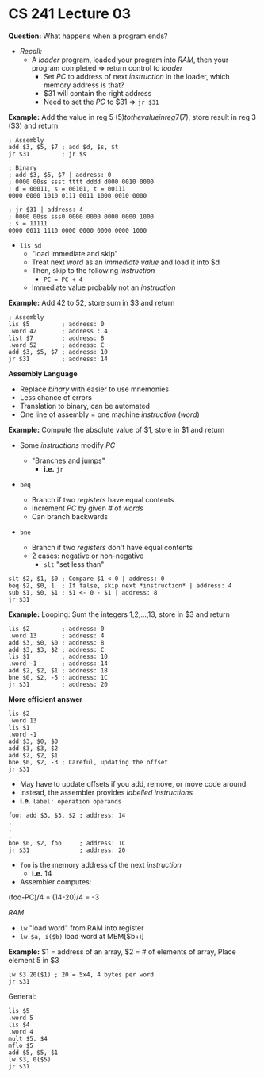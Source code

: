 # CS 241 Lecture 03
**Question:** What happens when a program ends?
- *Recall:* 
    - A *loader* program, loaded your program into *RAM*, then your program completed => return control to *loader*
        - Set *PC* to address of next *instruction* in the loader, which memory address is that?
        - $31 will contain the right address
        - Need to set the *PC* to $31 => `jr $31`

**Example:** Add the value in reg 5 ($5) to the value in reg 7 ($7), store result in reg 3 ($3) and return
```
; Assembly
add $3, $5, $7 ; add $d, $s, $t
jr $31         ; jr $s

; Binary
; add $3, $5, $7 | address: 0
; 0000 00ss ssst tttt dddd d000 0010 0000
; d = 00011, s = 00101, t = 00111
0000 0000 1010 0111 0011 1000 0010 0000

; jr $31 | address: 4
; 0000 00ss sss0 0000 0000 0000 0000 1000
; s = 11111
0000 0011 1110 0000 0000 0000 0000 1000
```

- `lis $d`
    - "load immediate and skip"
    - Treat next *word* as an *immediate value* and load it into $d
    - Then, skip to the following *instruction*
        - `PC = PC + 4`
    - Immediate value probably not an *instruction*


**Example:** Add 42 to 52, store sum in $3 and return
```
; Assembly
lis $5         ; address: 0
.word 42       ; address : 4
list $7        ; address: 8
.word 52       ; address: C
add $3, $5, $7 ; address: 10
jr $31         ; address: 14
```

**Assembly Language**
- Replace *binary* with easier to use mnemonies
- Less chance of errors
- Translation to binary, can be automated
- One line of assembly = one machine *instruction* (*word*)

**Example:** Compute the absolute value of $1, store in $1 and return
- Some *instructions* modify *PC*
    - "Branches and jumps"
        - **i.e.** `jr`
- `beq`
    - Branch if two *registers* have equal contents
    - Increment *PC* by given # of *words*
    - Can branch backwards

- `bne` 
    - Branch if two *registers* don't have equal contents
    - 2 cases: negative or non-negative
        - `slt` "set less than"

```
slt $2, $1, $0 ; Compare $1 < 0 | address: 0
beq $2, $0, 1  ; If false, skip next *instruction* | address: 4
sub $1, $0, $1 ; $1 <- 0 - $1 | address: 8
jr $31
```

**Example:** Looping: Sum the integers 1,2,...,13, store in $3 and return
```
lis $2         ; address: 0
.word 13       ; address: 4
add $3, $0, $0 ; address: 8
add $3, $3, $2 ; address: C
lis $1         ; address: 10
.word -1       ; address: 14
add $2, $2, $1 ; address: 18
bne $0, $2, -5 ; address: 1C
jr $31         ; address: 20
```

**More efficient answer**
```
lis $2
.word 13
lis $1
.word -1
add $3, $0, $0
add $3, $3, $2
add $2, $2, $1
bne $0, $2, -3 ; Careful, updating the offset
jr $31
```
- May have to update offsets if you add, remove, or  move code around
- Instead, the assembler provides *labelled instructions*
- **i.e.** `label: operation operands`
```
foo: add $3, $3, $2 ; address: 14
.
.
.
bne $0, $2, foo     ; address: 1C
jr $31              ; address: 20
```
- `foo` is the memory address of the next *instruction*
    - **i.e.** 14
- Assembler computes:

(foo-PC)/4
= (14-20)/4
= -3

*RAM*
- `lw` "load word" from RAM into register
- `lw $a, i($b)` load word at MEM[$b+i]

**Example:** 
$1 = address of an array, $2 = # of elements of array, Place element 5 in $3

```
lw $3 20($1) ; 20 = 5x4, 4 bytes per word
jr $31
```

General:
```
lis $5
.word 5
lis $4
.word 4
mult $5, $4
mflo $5
add $5, $5, $1
lw $3, 0($5)
jr $31
```
